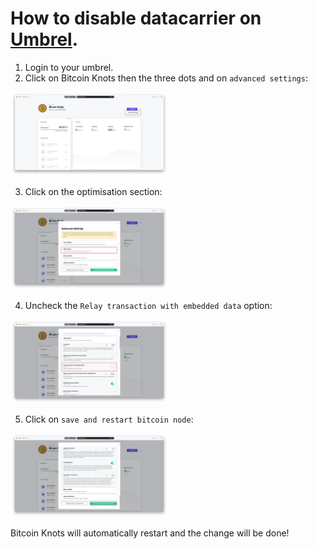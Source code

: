 How to disable datacarrier on [Umbrel](https://umbrel.com).
===

1. Login to your umbrel.
2. Click on Bitcoin Knots then the three dots and on `advanced settings`:

<img src="../../pictures/1-umbrel.png" width="50%" height="50%" />

3. Click on the optimisation section:

<img src="../../pictures/2-umbrel.png" width="50%" height="50%" />

4. Uncheck the `Relay transaction with embedded data` option:

<img src="../../pictures/3-umbrel.png" width="50%" height="50%" />

5. Click on `save and restart bitcoin node`:

<img src="../../pictures/4-umbrel.png" width="50%" height="50%" />

Bitcoin Knots will automatically restart and the change will be done!